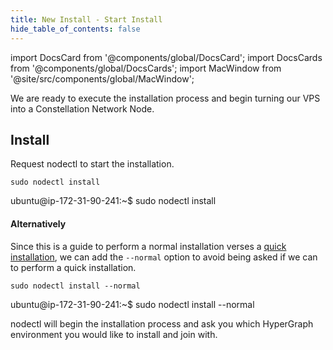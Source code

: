 ```yaml
---
title: New Install - Start Install
hide_table_of_contents: false
---
```

<intro-end />

import DocsCard from '@components/global/DocsCard';
import DocsCards from '@components/global/DocsCards';
import MacWindow from '@site/src/components/global/MacWindow';

<head>
  <title>Constellation Network automation with nodectl</title>
  <meta
    name="description"
    content="nodectl installation of new Node"
  />
</head>

We are ready to execute the installation process and begin turning our VPS into a Constellation Network Node.

## Install

Request nodectl to start the installation.

```
sudo nodectl install
```
<MacWindow>
ubuntu@ip-172-31-90-241:~$ sudo nodectl install
</MacWindow>

#### Alternatively

Since this is a guide to perform a normal installation verses a [quick installation](/validate/automated/quickInstall/nodectlQInstallIntro), we can add the `--normal` option to avoid being asked if we can to perform a quick installation.

```
sudo nodectl install --normal
```
<MacWindow>
ubuntu@ip-172-31-90-241:~$ sudo nodectl install --normal
</MacWindow>

nodectl will begin the installation process and ask you which HyperGraph environment you would like to install and join with.